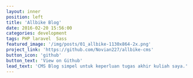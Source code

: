 ```yaml
---
layout: inner
position: left
title: 'Allbike Blog'
date: 2016-02-20 15:56:00
categories: development
tags: PHP laravel  Sass
featured_image: '/img/posts/01_allbike-1130x864-2x.png'
project_link: 'https://github.com/Novian227/allbike-cms'
button_icon: 'github'
button_text: 'View on Github'
lead_text: 'CMS Blog simpel untuk keperluan tugas akhir kuliah saya.'
---
```

